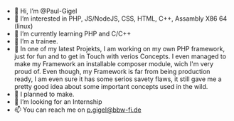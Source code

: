 - 👋 Hi, I’m @Paul-Gigel 
- 👀 I’m interested in PHP, JS/NodeJS, CSS, HTML, C++, Assambly X86 64 (linux)
- 🌱 I’m currently learning PHP and C/C++
- 🌱 I’m a trainee.
- 🌱 In one of my latest Projekts, I am working on my own PHP framework, just for fun and to get in Touch with verios Concepts.
        I even managed to make my Framework an installable composer module, wich I'm very proud of. 
        Even though, my Framework is far from being production ready, I am even sure it has some serios savety flaws, 
        it still gave me a pretty good idea about some important concepts used in the wild.
- 🌱 I planned to make. 
- 💞️ I’m looking for an Internship
- 📫 You can reach me on p.gigel@bbw-fi.de
